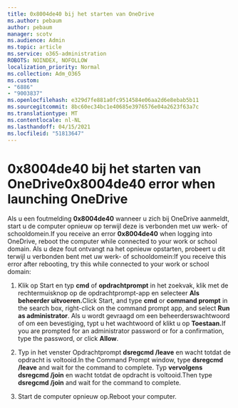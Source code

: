 ```yaml
---
title: 0x8004de40 bij het starten van OneDrive
ms.author: pebaum
author: pebaum
manager: scotv
ms.audience: Admin
ms.topic: article
ms.service: o365-administration
ROBOTS: NOINDEX, NOFOLLOW
localization_priority: Normal
ms.collection: Adm_O365
ms.custom:
- "6886"
- "9003837"
ms.openlocfilehash: e329d7fe881a0fc9514584e06aa2d6e8ebab5b11
ms.sourcegitcommit: 8bc60ec34bc1e40685e3976576e04a2623f63a7c
ms.translationtype: MT
ms.contentlocale: nl-NL
ms.lasthandoff: 04/15/2021
ms.locfileid: "51813647"
---
```

# <a name="0x8004de40-error-when-launching-onedrive"></a><span data-ttu-id="971c3-102">0x8004de40 bij het starten van OneDrive</span><span class="sxs-lookup"><span data-stu-id="971c3-102">0x8004de40 error when launching OneDrive</span></span>

<span data-ttu-id="971c3-103">Als u een foutmelding **0x8004de40** wanneer u zich bij OneDrive aanmeldt, start u de computer opnieuw op terwijl deze is verbonden met uw werk- of schooldomein.</span><span class="sxs-lookup"><span data-stu-id="971c3-103">If you receive an error **0x8004de40** when  logging into OneDrive, reboot the computer while connected to your work or school domain.</span></span> <span data-ttu-id="971c3-104">Als u deze fout ontvangt na het opnieuw opstarten, probeert u dit terwijl u verbonden bent met uw werk- of schooldomein:</span><span class="sxs-lookup"><span data-stu-id="971c3-104">If you receive this error after rebooting, try this while connected to your work or school domain:</span></span>

1. <span data-ttu-id="971c3-105">Klik op Start en typ **cmd** of **opdrachtprompt** in het zoekvak, klik met de rechtermuisknop op de opdrachtprompt-app en selecteer **Als beheerder uitvoeren.**</span><span class="sxs-lookup"><span data-stu-id="971c3-105">Click Start, and type **cmd** or **command prompt**  in the search  box, right-click on the command prompt app, and select  **Run as administrator**.</span></span> <span data-ttu-id="971c3-106">Als u wordt gevraagd om een beheerderswachtwoord of om een bevestiging, typt u het wachtwoord of klikt u op **Toestaan.**</span><span class="sxs-lookup"><span data-stu-id="971c3-106">If you are prompted for an administrator password or for a confirmation, type the password, or click **Allow**.</span></span>  

2. <span data-ttu-id="971c3-107">Typ in het venster Opdrachtprompt **dsregcmd /leave**  en wacht totdat de opdracht is voltooid.</span><span class="sxs-lookup"><span data-stu-id="971c3-107">In the Command Prompt window, type **dsregcmd /leave**  and wait for the command to complete.</span></span> <span data-ttu-id="971c3-108">Typ **vervolgens dsregcmd /join** en wacht totdat de opdracht is voltooid.</span><span class="sxs-lookup"><span data-stu-id="971c3-108">Then type **dsregcmd /join** and wait for the command to complete.</span></span>
3. <span data-ttu-id="971c3-109">Start de computer opnieuw op.</span><span class="sxs-lookup"><span data-stu-id="971c3-109">Reboot your computer.</span></span>
